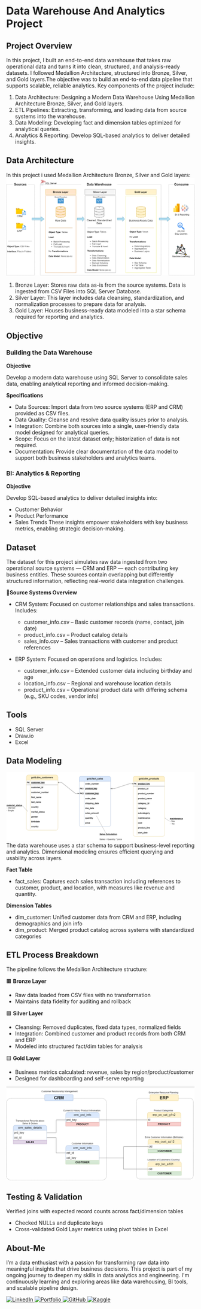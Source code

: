 # Data Warehouse And Analytics Project

## Project Overview 
In this project, I built an end-to-end data warehouse that takes raw operational data and turns it into clean, structured, and analysis-ready datasets. I followed Medallion Architecture, structured into Bronze, Silver, and Gold layers.The objective was to build an end-to-end data pipeline that supports scalable, reliable analytics.
Key components of the project include:
1. Data Architecture: Designing a Modern Data Warehouse Using Medallion Architecture Bronze, Silver, and Gold layers.
2. ETL Pipelines: Extracting, transforming, and loading data from source systems into the warehouse.
3. Data Modeling: Developing fact and dimension tables optimized for analytical queries.
4. Analytics & Reporting: Develop SQL-based analytics to deliver detailed insights.
  
## Data Architecture
In this project i used Medallion Architecture Bronze, Silver and Gold layers:
![image](https://github.com/Ravina172/sql-data-warehouse-project/blob/main/Docs/data_architecture%202.png)
1. Bronze Layer: Stores raw data as-is from the source systems. Data is ingested from CSV Files into SQL Server Database.
2. Silver Layer: This layer includes data cleansing, standardization, and normalization processes to prepare data for analysis.
3. Gold Layer: Houses business-ready data modeled into a star schema required for reporting and analytics.

## Objective
### Building the Data Warehouse

**Objective**

Develop a modern data warehouse using SQL Server to consolidate sales data, enabling analytical reporting and informed decision-making.

**Specifications**
- Data Sources: Import data from two source systems (ERP and CRM) provided as CSV files.
- Data Quality: Cleanse and resolve data quality issues prior to analysis.
- Integration: Combine both sources into a single, user-friendly data model designed for analytical queries.
- Scope: Focus on the latest dataset only; historization of data is not required.
- Documentation: Provide clear documentation of the data model to support both business stakeholders and analytics teams.



### BI: Analytics & Reporting

**Objective**

   Develop SQL-based analytics to deliver detailed insights into:
  - Customer Behavior
  - Product Performance
  - Sales Trends
These insights empower stakeholders with key business metrics, enabling strategic decision-making.

## Dataset
The dataset for this project simulates raw data ingested from two operational source systems — CRM and ERP — each contributing key business entities. These sources contain overlapping but differently structured information, reflecting real-world data integration challenges.

📁**Source Systems Overview**
- CRM System: Focused on customer relationships and sales transactions.
Includes:
  - customer_info.csv – Basic customer records (name, contact, join date)
  - product_info.csv – Product catalog details
  - sales_info.csv – Sales transactions with customer and product references

- ERP System: Focused on operations and logistics.
Includes:
  - customer_info.csv – Extended customer data including birthday and age
  - location_info.csv – Regional and warehouse location details
  - product_info.csv – Operational product data with differing schema (e.g., SKU codes, vendor info)

## Tools
- SQL Server
- Draw.io
- Excel

## Data Modeling 
![data modeel](https://github.com/Ravina172/sql-data-warehouse-project/blob/main/Docs/data_model1.png)
The data warehouse uses a star schema to support business-level reporting and analytics. Dimensional modeling ensures efficient querying and usability across layers.

**Fact Table**
- fact_sales: Captures each sales transaction including references to customer, product, and location, with measures like revenue and quantity.

**Dimension Tables**
- dim_customer: Unified customer data from CRM and ERP, including demographics and join info
- dim_product: Merged product catalog across systems with standardized categories

##  ETL Process Breakdown
The pipeline follows the Medallion Architecture structure:

🟫 **Bronze Layer**
- Raw data loaded from CSV files with no transformation
- Maintains data fidelity for auditing and rollback

🟪 **Silver Layer**
- Cleansing: Removed duplicates, fixed data types, normalized fields
- Integration: Combined customer and product records from both CRM and ERP
- Modeled into structured fact/dim tables for analysis

🟨 **Gold Layer**
- Business metrics calculated: revenue, sales by region/product/customer
- Designed for dashboarding and self-serve reporting

![image](https://github.com/Ravina172/sql-data-warehouse-project/blob/main/Docs/data_integration1.png)

## Testing & Validation
Verified joins with expected record counts across fact/dimension tables
- Checked NULLs and duplicate keys
- Cross-validated Gold Layer metrics using pivot tables in Excel

## About-Me
I’m a data enthusiast with a passion for transforming raw data into meaningful insights that drive business decisions. This project is part of my ongoing journey to deepen my skills in data analytics and engineering. I'm continuously learning and exploring areas like data warehousing, BI tools, and scalable pipeline design.
<p align="left">
  <a href="https://www.linkedin.com/in/ravina-patidar-474a9b255/" target="_blank">
    <img src="https://img.shields.io/badge/LinkedIn-0077B5?style=for-the-badge&logo=linkedin&logoColor=white" alt="LinkedIn"/>
  </a>
    </a>
  <a href="https://yourportfolio.com" target="_blank">
    <img src="https://img.shields.io/badge/Portfolio-157A6E?style=for-the-badge&logo=internet-explorer&logoColor=white" alt="Portfolio"/>
  </a>
  <a href="https://github.com/ravina172" target="_blank">
    <img src="https://img.shields.io/badge/GitHub-24292e?style=for-the-badge&logo=github&logoColor=white" alt="GitHub"/>
  </a>
  <a href="https://www.kaggle.com/ravinapatidar" target="_blank">
    <img src="https://img.shields.io/badge/Kaggle-004D99?style=for-the-badge&logo=kaggle&logoColor=white" alt="Kaggle"/>
  </a>
</p>



